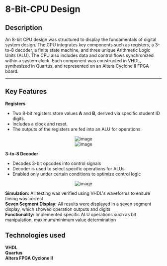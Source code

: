 # 8-Bit-CPU Design

## Description
An 8-bit CPU design was structured to display the fundamentals of digital system design. The CPU integrates key components such as registers, a 3-to-8 decoder, a finite state machine, and three unique Arithmetic Logic Units (ALU). The CPU also includes data and control flows synchronized within a system clock. Each component was constructed in VHDL, synthesized in Quartus, and represented on an Altera Cyclone II FPGA board.

---

## Key Features

**Registers**
- Two 8-bit registers store values **A** and **B**, derived via specific student ID digits.
- Includes a clock and reset.
- The outputs of the registers are fed into an ALU for operations.
  
<div align="center">
  <img src="https://github.com/user-attachments/assets/5e27d4aa-2c93-4a2a-9d14-3b9f8e054918" alt="image">
</div>

<div align="center">
  <img src="https://github.com/user-attachments/assets/362f3e39-18ff-457c-bb7d-3791947afcef" alt="image">
</div>


**3-to-8 Decoder** 
- Decodes 3-bit opcodes into control signals
- Decoder is used to select specific operations for ALUs
- Enabled only under certain conditions to optimize control logic

<div align="center">
  <img src="(https://github.com/user-attachments/assets/06e436d7-940c-481f-bf31-edcb973591e5" alt="image">
</div>


<b>Simulation:</b> All testing was verified using VHDL's waveforms to ensure timing was correct<br> 
<b>Seven Segment Display:</b> All results were displayed in a seven segment display, which showed operation outputs and digits <br>
<b>Functionality:</b> Implemented specific ALU operations such as bit manipulation, maximum/minimum value determination

## Technologies used
<b>VHDL</b><br>
<b>Quartus</b><br>
<b>Altera FPGA Cyclone II</b><br>

